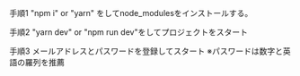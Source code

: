 手順1
"npm i" or "yarn" をしてnode_modulesをインストールする。

手順2
"yarn dev" or "npm run dev"をしてプロジェクトをスタート

手順3
メールアドレスとパスワードを登録してスタート
※パスワードは数字と英語の羅列を推薦



